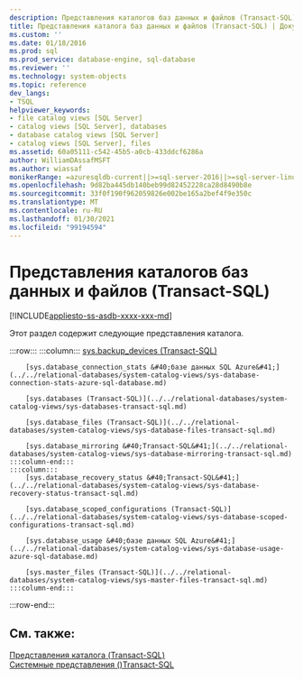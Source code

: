 ```yaml
---
description: Представления каталогов баз данных и файлов (Transact-SQL)
title: Представления каталога баз данных и файлов (Transact-SQL) | Документация Майкрософт
ms.custom: ''
ms.date: 01/18/2016
ms.prod: sql
ms.prod_service: database-engine, sql-database
ms.reviewer: ''
ms.technology: system-objects
ms.topic: reference
dev_langs:
- TSQL
helpviewer_keywords:
- file catalog views [SQL Server]
- catalog views [SQL Server], databases
- database catalog views [SQL Server]
- catalog views [SQL Server], files
ms.assetid: 60a05111-c542-45b5-a0cb-433ddcf6286a
author: WilliamDAssafMSFT
ms.author: wiassaf
monikerRange: =azuresqldb-current||>=sql-server-2016||>=sql-server-linux-2017||=azuresqldb-mi-current
ms.openlocfilehash: 9d82ba445db140beb99d82452228ca28d8490b8e
ms.sourcegitcommit: 33f0f190f962059826e002be165a2bef4f9e350c
ms.translationtype: MT
ms.contentlocale: ru-RU
ms.lasthandoff: 01/30/2021
ms.locfileid: "99194594"
---
```

# <a name="databases-and-files-catalog-views-transact-sql"></a>Представления каталогов баз данных и файлов (Transact-SQL)
[!INCLUDE[appliesto-ss-asdb-xxxx-xxx-md](../../includes/appliesto-ss-asdb-xxxx-xxx-md.md)]

  Этот раздел содержит следующие представления каталога.  

:::row:::
    :::column:::
        [sys.backup_devices (Transact-SQL)](../../relational-databases/system-catalog-views/sys-backup-devices-transact-sql.md)
        
        [sys.database_connection_stats &#40;базе данных SQL Azure&#41;](../../relational-databases/system-catalog-views/sys-database-connection-stats-azure-sql-database.md)
        
        [sys.databases (Transact-SQL)](../../relational-databases/system-catalog-views/sys-databases-transact-sql.md)
        
        [sys.database_files (Transact-SQL)](../../relational-databases/system-catalog-views/sys-database-files-transact-sql.md)
        
        [sys.database_mirroring &#40;Transact-SQL&#41;](../../relational-databases/system-catalog-views/sys-database-mirroring-transact-sql.md)
    :::column-end:::
    :::column:::
        [sys.database_recovery_status &#40;Transact-SQL&#41;](../../relational-databases/system-catalog-views/sys-database-recovery-status-transact-sql.md)
        
        [sys.database_scoped_configurations (Transact-SQL)](../../relational-databases/system-catalog-views/sys-database-scoped-configurations-transact-sql.md)
        
        [sys.database_usage &#40;базе данных SQL Azure&#41;](../../relational-databases/system-catalog-views/sys-database-usage-azure-sql-database.md)
        
        [sys.master_files (Transact-SQL)](../../relational-databases/system-catalog-views/sys-master-files-transact-sql.md)
    :::column-end:::
:::row-end:::

## <a name="see-also"></a>См. также:  
 [Представления каталога (Transact-SQL)](../../relational-databases/system-catalog-views/catalog-views-transact-sql.md)   
 [Системные представления &#40;&#41;Transact-SQL ](../../t-sql/language-reference.md)  
  
